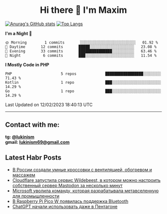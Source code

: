 ## <h1 align="center">Hi there 👋 I'm Maxim</h1>

[![Anurag's GitHub stats](https://github-readme-stats.vercel.app/api?username=lukinism)](https://github.com/anuraghazra/github-readme-stats) [![Top Langs](https://github-readme-stats.vercel.app/api/top-langs/?username=lukinism)](https://github.com/anuraghazra/github-readme-stats)

<!--START_SECTION:waka-->
**I'm a Night 🦉** 

```text
🌞 Morning        1 commits       ░░░░░░░░░░░░░░░░░░░░░░░░░   01.92 % 
🌆 Daytime       12 commits       █████░░░░░░░░░░░░░░░░░░░░   23.08 % 
🌃 Evening       33 commits       ███████████████░░░░░░░░░░   63.46 % 
🌙 Night          6 commits       ███░░░░░░░░░░░░░░░░░░░░░░   11.54 % 

```


**I Mostly Code in PHP** 

```text
PHP                      5 repos             █████████████████░░░░░░░░   71.43 % 
Kotlin                   1 repo              ███░░░░░░░░░░░░░░░░░░░░░░   14.29 % 
Go                       1 repo              ███░░░░░░░░░░░░░░░░░░░░░░   14.29 % 

```



 Last Updated on 12/02/2023 18:40:13 UTC
<!--END_SECTION:waka-->
___
## Contact with me:
**tg: [@lukinism](https://t.me/lukinism)  
gmail: lukinism69@gmail.com**

## Latest Habr Posts
<!-- BLOG-POST-LIST:START -->
- [В России создали умные кроссовки с вентиляцией, обогревом и массажем](https://habr.com/ru/post/716618/)
- [Cloudflare запустила сервис Wildebeest, в котором можно настроить собственный сервер Mastodon за несколько минут](https://habr.com/ru/post/716570/)
- [Microsoft уволила команду, которая разрабатывала метавселенную для промышленности](https://habr.com/ru/post/716542/)
- [В Raspberry Pi Pico W появилась поддержка Bluetooth](https://habr.com/ru/post/716508/)
- [ChatGPT начали использовать даже в Пентагоне](https://habr.com/ru/post/716158/)
<!-- BLOG-POST-LIST:END -->
